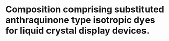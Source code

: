 # Composition comprising substituted anthraquinone type isotropic dyes for liquid crystal display devices.